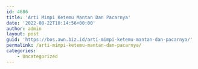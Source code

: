 ```yaml
---
id: 4686
title: 'Arti Mimpi Ketemu Mantan Dan Pacarnya'
date: '2022-08-22T10:14:56+00:00'
author: admin
layout: post
guid: 'https://bos.awn.biz.id/arti-mimpi-ketemu-mantan-dan-pacarnya/'
permalink: /arti-mimpi-ketemu-mantan-dan-pacarnya/
categories:
    - Uncategorized
---
```


